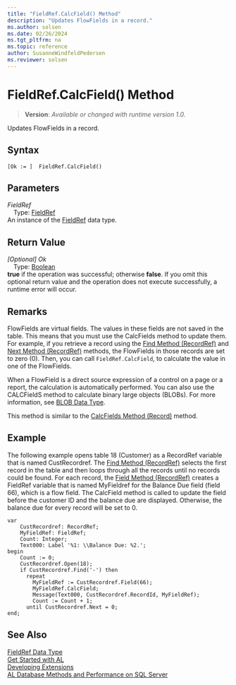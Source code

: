 ```yaml
---
title: "FieldRef.CalcField() Method"
description: "Updates FlowFields in a record."
ms.author: solsen
ms.date: 02/26/2024
ms.tgt_pltfrm: na
ms.topic: reference
author: SusanneWindfeldPedersen
ms.reviewer: solsen
---
```

[//]: # (START>DO_NOT_EDIT)
[//]: # (IMPORTANT:Do not edit any of the content between here and the END>DO_NOT_EDIT.)
[//]: # (Any modifications should be made in the .xml files in the ModernDev repo.)
# FieldRef.CalcField() Method
> **Version**: _Available or changed with runtime version 1.0._

Updates FlowFields in a record.


## Syntax
```AL
[Ok := ]  FieldRef.CalcField()
```
## Parameters
*FieldRef*  
&emsp;Type: [FieldRef](fieldref-data-type.md)  
An instance of the [FieldRef](fieldref-data-type.md) data type.  

## Return Value
*[Optional] Ok*  
&emsp;Type: [Boolean](../boolean/boolean-data-type.md)  
**true** if the operation was successful; otherwise **false**.   If you omit this optional return value and the operation does not execute successfully, a runtime error will occur.  


[//]: # (IMPORTANT: END>DO_NOT_EDIT)

## Remarks

FlowFields are virtual fields. The values in these fields are not saved in the table. This means that you must use the CalcFields method to update them. For example, if you retrieve a record using the [Find Method \(RecordRef\)](../../methods-auto/recordref/recordref-find-method.md) and [Next Method \(RecordRef\)](../../methods-auto/recordref/recordref-next-method.md) methods, the FlowFields in those records are set to zero \(0\). Then, you can call `FieldRef.CalcField`, to calculate the value in one of the FlowFields.  

When a FlowField is a direct source expression of a control on a page or a report, the calculation is automatically performed.  You can also use the CALCFieldS method to calculate binary large objects \(BLOBs\). For more information, see [BLOB Data Type](../library.md).  

This method is similar to the [CalcFields Method \(Record\)](../../methods-auto/record/record-calcfields-method.md) method.  

## Example

The following example opens table 18 \(Customer\) as a RecordRef variable that is named CustRecordref. The [Find Method \(RecordRef\)](../../methods-auto/recordref/recordref-find-method.md) selects the first record in the table and then loops through all the records until no records could be found. For each record, the [Field Method \(RecordRef\)](../../methods-auto/recordref/recordref-field-method.md) creates a FieldRef variable that is named MyFieldref for the Balance Due field \(field 66\), which is a flow field. The CalcField method is called to update the field before the customer ID and the balance due are displayed. Otherwise, the balance due for every record will be set to 0. 
 
```al
var
    CustRecordref: RecordRef;
    MyFieldRef: FieldRef;
    Count: Integer;
    Text000: Label '%1: \\Balance Due: %2.';
begin
    Count := 0;  
    CustRecordref.Open(18);  
    if CustRecordref.Find('-') then  
      repeat  
        MyFieldRef := CustRecordref.Field(66);  
        MyFieldRef.CalcField;  
        Message(Text000, CustRecordref.RecordId, MyFieldRef);  
        Count := Count + 1;  
      until CustRecordref.Next = 0;  
end;
```  

## See Also
[FieldRef Data Type](fieldref-data-type.md)  
[Get Started with AL](../../devenv-get-started.md)  
[Developing Extensions](../../devenv-dev-overview.md)  
[AL Database Methods and Performance on SQL Server](../../../administration/optimize-sql-al-Database-methods-and-performance-on-server.md)